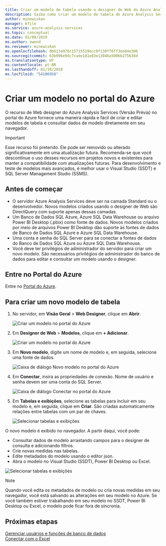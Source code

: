 ```yaml
---
title: Criar um modelo de tabela usando o designer de Web do Azure Analysis Services | Microsoft Docs
description: Saiba como criar um modelo de tabela do Azure Analysis Services usando o designer de Web no portal do Azure.
author: minewiskan
manager: kfile
ms.service: azure-analysis-services
ms.topic: conceptual
ms.date: 01/09/2019
ms.author: owend
ms.reviewer: minewiskan
ms.openlocfilehash: 0b613a978c15715519ecc0f130ff6ff3ee84e306
ms.sourcegitcommit: 63b996e9dc7cade181e83e13046a5006b275638d
ms.translationtype: HT
ms.contentlocale: pt-BR
ms.lasthandoff: 01/10/2019
ms.locfileid: "54186958"
---
```

# <a name="create-a-model-in-azure-portal"></a>Criar um modelo no portal do Azure

O recurso de Web designer do Azure Analysis Services (Versão Prévia) no portal do Azure fornece uma maneira rápida e fácil de criar e editar modelos de tabela e consultar dados de modelo diretamente em seu navegador. 

> [!IMPORTANT]
> Esse recurso foi preterido. Ele pode ser removido ou alterado significativamente em uma atualização futura. Recomenda-se que você descontinue o uso desses recursos em projetos novos e existentes para manter a compatibilidade com atualizações futuras. Para desenvolvimento e teste de modelos mais avançados, é melhor usar o Visual Studio (SSDT) e SQL Server Management Studio (SSMS).


## <a name="before-you-begin"></a>Antes de começar

- O servidor Azure Analysis Services deve ser na camada Standard ou o desenvolvedor. Novos modelos criados usando o designer de Web são DirectQuery com suporte apenas dessas camadas.
- Um Banco de Dados SQL Azure, Azure SQL Data Warehouse ou arquivo Power BI Desktop (.pbix) como fonte de dados. Novos modelos criados por meio de arquivos Power BI Desktop dão suporte às fontes de dados de Banco de Dados SQL Azure e Azure SQL Data Warehouse.
- Uma conta e senha do SQL Server para se conectar a fontes de dados do Banco de Dados SQL Azure ou Azure SQL Data Warehouse.
- Você deve ter privilégios de administrador do servidor para criar um novo modelo. São necessários privilégios de administrador do banco de dados para editar e consultar um modelo usando o designer.

## <a name="sign-in-to-the-azure-portal"></a>Entre no Portal do Azure

Entre no [Portal do Azure](https://portal.azure.com/).

## <a name="to-create-a-new-tabular-model"></a>Para criar um novo modelo de tabela

1. No servidor, em **Visão Geral** > **Web Designer**, clique em **Abrir**.

    ![Criar um modelo no portal do Azure](./media/analysis-services-create-model-portal/aas-create-portal-overview-wd.png)

2. Em **Designer de Web** > **Modelos**, clique em **+ Adicionar**.

    ![Criar um modelo no portal do Azure](./media/analysis-services-create-model-portal/aas-create-portal-models.png)

3. Em **Novo modelo**, digite um nome de modelo e, em seguida, selecione uma fonte de dados.

    ![Caixa de diálogo Novo modelo no portal do Azure](./media/analysis-services-create-model-portal/aas-create-portal-new-model.png)

4. Em **Conectar**, insira as propriedades de conexão. Nome de usuário e senha devem ser uma conta do SQL Server.

     ![Caixa de diálogo Conectar no portal do Azure](./media/analysis-services-create-model-portal/aas-create-portal-connect.png)

5. Em **Tabelas e exibições**, selecione as tabelas para incluir em seu modelo e, em seguida, clique em **Criar**. São criadas automaticamente relações entre tabelas com um par de chaves.

     ![Selecionar tabelas e exibições](./media/analysis-services-create-model-portal/aas-create-portal-tables.png)

O novo modelo é exibido no navegador. A partir daqui, você pode:   

- Consultar dados de modelo arrastando campos para o designer de consulta e adicionando filtros.
- Crie novas medidas nas tabelas.
- Edite metadados do modelo usando o editor json.
- Abra o modelo no Visual Studio (SSDT), Power BI Desktop ou Excel.

![Selecionar tabelas e exibições](./media/analysis-services-create-model-portal/aas-create-portal-query.png)

> [!NOTE]
> Quando você edita os metadados de modelo ou cria novas medidas em seu navegador, você está salvando as alterações em seu modelo no Azure. Se você também estiver trabalhando em seu modelo no SSDT, Power BI Desktop ou Excel, o modelo pode ficar fora de sincronia.


## <a name="next-steps"></a>Próximas etapas 
[Gerenciar usuários e funções de banco de dados](analysis-services-database-users.md)  
[Conectar com o Excel](analysis-services-connect-excel.md)  


